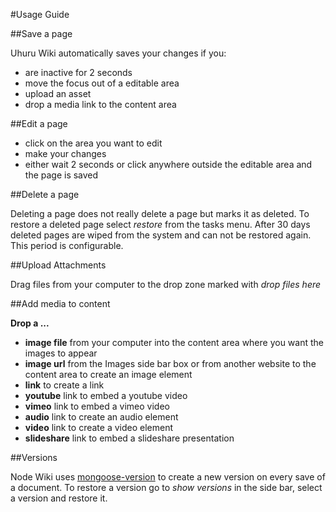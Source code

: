 #Usage Guide

##Save a page

Uhuru Wiki automatically saves your changes if you:

- are inactive for 2 seconds
- move the focus out of a editable area
- upload an asset
- drop a media link to the content area

##Edit a page

- click on the area you want to edit
- make your changes
- either wait 2 seconds or click anywhere outside the editable area and the page is saved

##Delete a page

Deleting a page does not really delete a page but marks it as deleted. To restore a deleted page select _restore_ from the tasks menu. After 30 days deleted pages are wiped from the system and can not be restored again. This period is configurable.

##Upload Attachments

Drag files from your computer to the drop zone marked with _drop files here_

##Add media to content

__Drop a ...__

- __image file__ from your computer into the content area where you want the images to appear
- __image url__ from the Images side bar box or from another website to the content area to create an image element
- __link__ to create a link
- __youtube__ link to embed a youtube video
- __vimeo__ link to embed a vimeo video
- __audio__ link to create an audio element
- __video__ link to create a video element
- __slideshare__ link to embed a slideshare presentation

##Versions

Node Wiki uses [mongoose-version](https://github.com/saintedlama/mongoose-version) to create a new version on every save of a document. To restore a version go to _show versions_ in the side bar, select a version and restore it.

